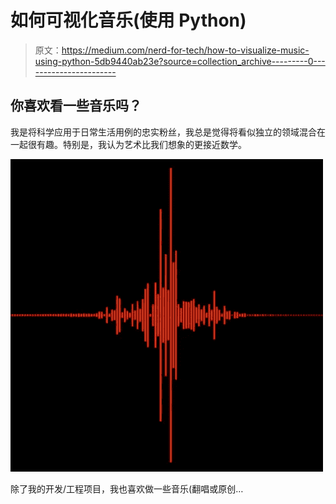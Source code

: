 # 如何可视化音乐(使用 Python)

> 原文：<https://medium.com/nerd-for-tech/how-to-visualize-music-using-python-5db9440ab23e?source=collection_archive---------0----------------------->

## 你喜欢看一些音乐吗？

我是将科学应用于日常生活用例的忠实粉丝，我总是觉得将看似独立的领域混合在一起很有趣。特别是，我认为艺术比我们想象的更接近数学。

![](img/018d7a40fca6c53706c52c14bfd6e01b.png)

除了我的开发/工程项目，我也喜欢做一些音乐(翻唱或原创…